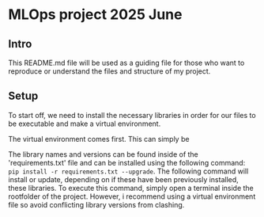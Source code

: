 # MLOps project 2025 June

## Intro

This README.md file will be used as a guiding file for those who want to reproduce or understand the files and structure of my project.

## Setup

To start off, we need to install the necessary libraries in order for our files to be executable and make a virtual environment.

The virtual environment comes first. This can simply be

The library names and versions can be found inside of the 'requirements.txt' file and can be installed using the following command: `pip install -r requirements.txt --upgrade`. The following command will install or update, depending on if these have been previously installed, these libraries. To execute this command, simply open a terminal inside the rootfolder of the project. However, i recommend using a virtual environment file so avoid conflicting library versions from clashing.
